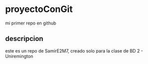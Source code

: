 # proyectoConGit
mi primer repo en github

## descripcion
este es un repo de SamirE2M7, creado solo para la clase de BD 2 - Uniremington
